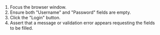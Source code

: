 1. Focus the browser window.
2. Ensure both "Username" and "Password" fields are empty.
3. Click the "Login" button.
4. Assert that a message or validation error appears requesting the fields to be filled.